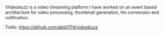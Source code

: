 !Videobuzz is a video streaming platform 
I have worked on an event based architecture for video processing, thumbnail generation, hls conversion and notification.


Trello: https://github.com/abid1174/vidoebuzz
